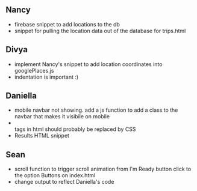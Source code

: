 ## Nancy
- firebase snippet to add locations to the db
- snippet for pulling the location data out of the database for trips.html

## Divya 
- implement Nancy's snippet to add location coordinates into googlePlaces.js
- indentation is important :)

## Daniella
- mobile navbar not showing. add a js function to add a class to the navbar that makes it visibile on mobile
- <br> tags in html should probably be replaced by CSS
- Results HTML snippet

## Sean
- scroll function to trigger scroll animation from I'm Ready button click to the option Buttons on index.html
- change output to reflect Daniella's code